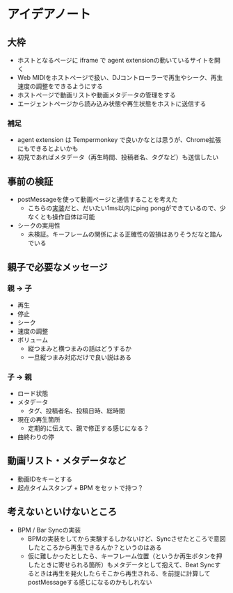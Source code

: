 # アイデアノート

## 大枠
- ホストとなるページに iframe で agent extensionの動いているサイトを開く
- Web MIDIをホストページで扱い、DJコントローラーで再生やシーク、再生速度の調整をできるようにする
- ホストページで動画リストや動画メタデータの管理をする
- エージェントページから読み込み状態や再生状態をホストに送信する



### 補足
- agent extension は Tempermonkey で良いかなとは思うが、Chrome拡張にもできるとよいかも
- 初見であればメタデータ（再生時間、投稿者名、タグなど）も送信したい

## 事前の検証
- postMessageを使って動画ページと通信することを考えた
  - こちらの[実装](https://github.com/Marco3jp/instant-internet/tree/dee48b9cc48e3e899463b7f2394935b9c3edb56f/projects/post-message-test)だと、だいたい1ms以内にping pongができているので、少なくとも操作自体は可能
- シークの実用性
  - 未検証。キーフレームの関係による正確性の毀損はありそうだなと踏んでいる


## 親子で必要なメッセージ
### 親 -> 子
- 再生
- 停止
- シーク
- 速度の調整
- ボリューム
  - 縦つまみと横つまみの話はどうするか
  - 一旦縦つまみ対応だけで良い説はある

### 子 -> 親
- ロード状態
- メタデータ
  - タグ、投稿者名、投稿日時、総時間
- 現在の再生箇所
  - 定期的に伝えて、親で修正する感じになる？
- 曲終わりの停

## 動画リスト・メタデータなど
- 動画IDをキーとする
- 起点タイムスタンプ + BPM をセットで持つ？

## 考えないといけないところ
- BPM / Bar Syncの実装
  - BPMの実装をしてから実験するしかないけど、Syncさせたところで意図したところから再生できるんか？というのはある
  - 仮に難しかったとしたら、キーフレーム位置（というか再生ボタンを押したときに寄せられる箇所）もメタデータとして抱えて、Beat Syncするときは再生を発火したらそこから再生される、を前提に計算してpostMessageする感じになるのかもしれない